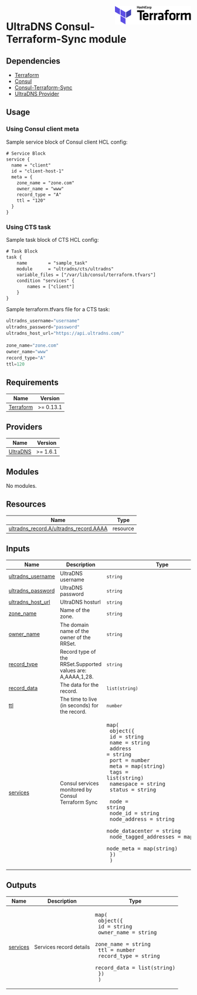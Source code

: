<a href="https://terraform.io">
    <img src=".github/terraform_logo.svg" alt="Terraform logo" title="Terraform" align="right" height="50" />
</a>

# UltraDNS Consul-Terraform-Sync module

## Dependencies

- [Terraform](https://www.terraform.io/downloads.html)
- [Consul](https://www.consul.io/docs/install)
- [Consul-Terraform-Sync](https://www.consul.io/docs/nia/installation/install)
- [UltraDNS Provider](https://registry.terraform.io/providers/ultradns/ultradns/latest/docs)

## Usage

### Using Consul client meta

Sample service block of Consul client HCL config:

```hcl
# Service Block
service {
  name = "client"
  id = "client-host-1"
  meta = {
    zone_name = "zone.com"
    owner_name = "www"
    record_type = "A"
    ttl = "120"
  }
}
```

### Using CTS task

Sample task block of CTS HCL config:

```hcl
# Task Block
task {
    name        = "sample_task"
    module      = "ultradns/cts/ultradns"
    variable_files = ["/var/lib/consul/terraform.tfvars"]
    condition "services" {
        names = ["client"]
    }
}
```

Sample terraform.tfvars file for a CTS task:

```terraform
ultradns_username="username"
ultradns_password="password"
ultradns_host_url="https://api.ultradns.com/"

zone_name="zone.com"
owner_name="www"
record_type="A"
ttl=120
```

## Requirements

| Name                                                                   | Version   |
| ---------------------------------------------------------------------- | --------- |
| [Terraform](https://developer.hashicorp.com/terraform/downloads)       | >= 0.13.1 |

## Providers

| Name                                                                              | Version   |
| --------------------------------------------------------------------------------- | --------- |
| [UltraDNS](https://registry.terraform.io/providers/ultradns/ultradns/latest/docs) | >= 1.6.1  |

## Modules

No modules.

## Resources

| Name                                                                                                                          	| Type     |
| --------------------------------------------------------------------------------------------------------------------------------- | -------- |
| [ultradns_record.A/ultradns_record.AAAA](https://registry.terraform.io/providers/ultradns/ultradns/latest/docs/resources/record)  | resource |

## Inputs

| Name                                                                                 | Description                             | Type                                                                                                                                                                                                                                                                                                                                                                                                                                                                                                                                                      | Default | Required |
| ------------------------------------------------------------------------------------ | --------------------------------------- | --------------------------------------------------------------------------------------------------------------------------------------------------------------------------------------------------------------------------------------------------------------------------------------------------------------------------------------------------------------------------------------------------------------------------------------------------------------------------------------------------------------------------------------------------------- | ------- | :------: |
| [ultradns_username](#)		| UltraDNS username 															| `string` 		| n/a 	|   yes    |
| [ultradns_password](#)  		| UltraDNS password 															| `string` 		| n/a   |   yes    |
| [ultradns_host_url](#) 		| UltraDNS hosturl 																| `string` 		| n/a   |   yes    |
| [zone_name](#) 				| Name of the zone. 															| `string` 		| n/a   |   yes    |
| [owner_name](#) 				| The domain name of the owner of the RRSet. 									| `string` 		| n/a   |   yes    |
| [record_type](#)  			| Record type of the RRSet.Supported values are: A,AAAA,1,28.				 	| `string` 		| A		|   no     |
| [record_data](#)				| The data for the record. 														| `list(string)`| n/a   |   yes    |
| [ttl](#) 						| The time to live (in seconds) for the record.	 								| `number` 		| 120   |   no     |
| [services](#) 				| Consul services monitored by Consul Terraform Sync 							| <pre>map(<br>    object({<br>      id        = string<br>      name      = string<br>      address   = string<br>      port      = number<br>      meta      = map(string)<br>      tags      = list(string)<br>      namespace = string<br>      status    = string<br><br>      node                  = string<br>      node_id               = string<br>      node_address          = string<br>      node_datacenter       = string<br>      node_tagged_addresses = map(string)<br>      node_meta             = map(string)<br>    })<br>  )</pre> | n/a | yes |


## Outputs

| Name                                                                                 | Description                             | Type                                                                                                                                                                                                                                                                                                                                                                                                                                                                                                                                                      |
| ------------------------------------------------------------------------------------ | --------------------------------------- | --------------------------------------------------------------------------------------------------------------------------------------------------------------------------------------------------------------------------------------------------------------------------------------------------------------------------------------------------------------------------------------------------------------------------------------------------------------------------------------------------------------------------------------------------------- |
| [services](#)		| Services record details | <pre>map(<br>    object({<br>      id          = string<br>      owner_name  = string<br>      zone_name   = string<br>      ttl         = number<br>      record_type = string<br>      record_data = list(string)<br>    })<br>  )</pre> |
